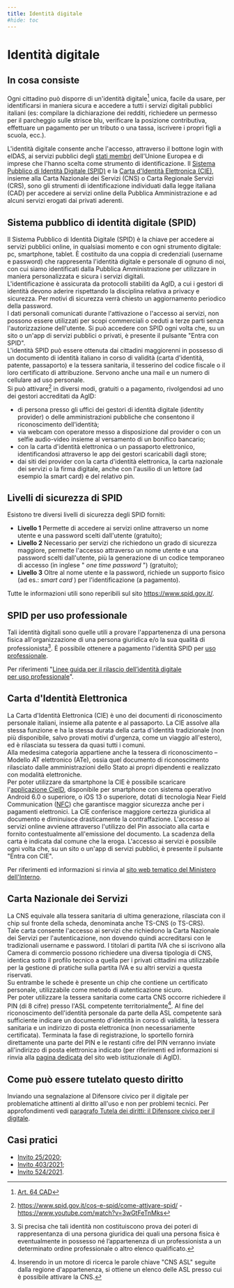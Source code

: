 ```yaml
---
title: Identità digitale
#hide: toc
---
```


# Identità digitale

## In cosa consiste

Ogni cittadino può disporre di un'identità digitale[^1] unica, facile da usare, per identificarsi in maniera sicura e accedere a tutti i servizi digitali pubblici italiani (es: compilare la dichiarazione dei redditi, richiedere un permesso per il parcheggio sulle strisce blu, verificare la posizione contributiva, effettuare un pagamento per un tributo o una tassa, iscrivere i propri figli a scuola, ecc.).

[^1]: [Art. 64 CAD](http://www.normattiva.it/uri-res/N2Ls?urn:nir:stato:decreto.legislativo:2005-03-07;82!vig~art64)

L'identità digitale consente anche l'accesso, attraverso il bottone login with eIDAS, ai servizi pubblici degli [stati membri](https://www.eid.gov.it/eidas-node-status) dell'Unione Europea e di imprese che l'hanno scelta come strumento di identificazione.
Il [Sistema Pubblico di Identità Digitale (SPID)](https://www.spid.gov.it/) e la [Carta d'Identità Elettronica (CIE)](https://www.cartaidentita.interno.gov.it/), insieme alla Carta Nazionale dei Servizi (CNS) o Carta Regionale Servizi (CRS), sono gli strumenti di identificazione individuati dalla legge italiana (CAD) per accedere ai servizi online della Pubblica Amministrazione e ad alcuni servizi erogati dai privati aderenti.

## Sistema pubblico di identità digitale (SPID)

Il Sistema Pubblico di Identità Digitale (SPID) è la chiave per accedere ai servizi pubblici online, in qualsiasi momento e con ogni strumento digitale: pc, smartphone, tablet. È costituito da una coppia di credenziali (username e password) che rappresenta l'identità digitale e personale di ognuno di noi, con cui siamo identificati dalla Pubblica Amministrazione per utilizzare in maniera personalizzata e sicura i servizi digitali.<br>
L'identificazione è assicurata da protocolli stabiliti da AgID, a cui i gestori di identità devono aderire rispettando la disciplina relativa a privacy e sicurezza. Per motivi di sicurezza verrà chiesto un aggiornamento periodico della password.<br>
I dati personali comunicati durante l'attivazione o l'accesso ai servizi, non possono essere utilizzati per scopi commerciali o ceduti a terze parti senza l'autorizzazione dell'utente.
Si può accedere con SPID ogni volta che, su un sito o un'app di servizi pubblici o privati, è presente il pulsante "Entra con SPID".<br>
L'identità SPID può essere ottenuta dai cittadini maggiorenni in possesso di un documento di
identità italiano in corso di validità (carta d'identità, patente, passaporto) e la tessera sanitaria, il tesserino del codice fiscale o il loro certificato di attribuzione. Servono anche una mail e un numero di cellulare ad uso personale.<br>
Si può attivare[^2] in diversi modi, gratuiti o a pagamento, rivolgendosi ad uno dei gestori accreditati da AgID:

- di persona presso gli uffici dei gestori di identità digitale (identity provider) o delle amministrazioni pubbliche che consentono il riconoscimento dell'identità;
- via webcam con operatore messo a disposizione dal provider o con un selfie audio-video insieme al versamento di un bonifico bancario;
- con la carta d'identità elettronica o un passaporto elettronico, identificandosi attraverso le app dei gestori scaricabili dagli store;
- dai siti dei provider con la carta d'identità elettronica, la carta nazionale dei servizi o la firma digitale, anche con l'ausilio di un lettore (ad esempio la smart card) e del relativo pin.

## Livelli di sicurezza di SPID

Esistono tre diversi livelli di sicurezza degli SPID forniti:

- **Livello 1** Permette di accedere ai servizi online attraverso un nome utente e una password scelti dall'utente (gratuito);
- **Livello 2** Necessario per servizi che richiedono un grado di sicurezza maggiore, permette l'accesso attraverso un nome utente e una password scelti dall'utente, più la generazione di un codice temporaneo di accesso (in inglese " _one time password_ ") (gratuito);
- **Livello 3** Oltre al nome utente e la password, richiede un supporto fisico (ad es.: _smart card_ ) per l'identificazione (a pagamento).

Tutte le informazioni utili sono reperibili sul sito <https://www.spid.gov.it/>.

[^2]: <https://www.spid.gov.it/cos-e-spid/come-attivare-spid/> - <https://www.youtube.com/watch?v=3wGtFeTnMks>


## SPID per uso professionale

Tali identità digitali sono quelle utili a provare l'appartenenza di una persona fisica all'organizzazione di una persona giuridica e/o la sua qualità di professionista[^3]. È possibile ottenere a pagamento l'identità SPID per [uso professionale](https://www.agid.gov.it/it/piattaforme/spid).

Per riferimenti "[Linee guida per il rilascio dell’identità digitale per uso professionale](https://www.agid.gov.it/sites/default/files/repository_files/linee_guida_identita_digitale_per_uso_professionale_v.1.0_0.pdf)".

[^3]: Si precisa che tali identità non costituiscono prova dei poteri di rappresentanza di una persona giuridica dei quali una persona fisica è eventualmente in possesso né l’appartenenza di un professionista a un determinato ordine professionale o altro elenco qualificato.

## Carta d'Identità Elettronica

La Carta d'Identità Elettronica (CIE) è uno dei documenti di riconoscimento personale italiani,
insieme alla patente e al passaporto. La CIE assolve alla stessa funzione e ha la stessa durata della carta d'identità tradizionale (non più disponibile, salvo provati motivi d'urgenza, come un viaggio all'estero), ed è rilasciata su tessera da quasi tutti i comuni.<br>
Alla medesima categoria appartiene anche la tessera di riconoscimento – Modello AT elettronico (ATe), ossia quel documento di riconoscimento rilasciato dalle amministrazioni dello Stato ai propri dipendenti e realizzato con modalità elettroniche.<br>
Per poter utilizzare da smartphone la CIE è possibile scaricare l'[applicazione CieID](https://www.cartaidentita.interno.gov.it/identificazione-digitale/cie-id/), disponibile per smartphone con sistema operativo Android 6.0 o superiore, o iOS 13 o superiore, dotati di tecnologia Near Field Communication ([NFC](https://it.wikipedia.org/wiki/Near_Field_Communication)) che garantisce maggior sicurezza anche per i pagamenti elettronici. La CIE conferisce maggiore certezza giuridica al documento e diminuisce drasticamente la contraffazione. L'accesso ai servizi online avviene attraverso l'utilizzo del Pin associato alla carta e fornito contestualmente all'emissione del documento. La scadenza della carta è indicata dal comune che la eroga. L'accesso ai servizi è possibile ogni volta che, su un sito o un'app di servizi pubblici, è presente il pulsante "Entra con CIE".

Per riferimenti ed informazioni si rinvia al [sito web tematico del Ministero dell'Interno](https://www.cartaidentita.interno.gov.it/).

## Carta Nazionale dei Servizi

La CNS equivale alla tessera sanitaria di ultima generazione, rilasciata con il chip sul fronte della scheda, denominata anche TS-CNS (o TS-CRS).<br>
Tale carta consente l'accesso ai servizi che richiedono la Carta Nazionale dei Servizi per l'autenticazione, non dovendo quindi accreditarsi con le tradizionali username e password. I titolari di partita IVA che si iscrivono alla Camera di commercio possono richiedere una diversa tipologia di CNS, identica sotto il profilo tecnico a quella per i privati cittadini ma utilizzabile per la gestione di pratiche sulla partita IVA e su altri servizi a questa riservati.<br>
Su entrambe le schede è presente un chip che contiene un certificato personale, utilizzabile come
metodo di autenticazione sicuro.<br>
Per poter utilizzare la tessera sanitaria come carta CNS occorre richiedere il PIN (di 8 cifre) presso l'ASL competente territorialmente[^5]. Al fine del riconoscimento dell'identità personale da parte della ASL competente sarà sufficiente indicare un documento d'identità in corso di validità, la tessera sanitaria e un indirizzo di posta elettronica (non necessariamente certificata). Terminata la fase di registrazione, lo sportello fornirà direttamente una parte del PIN e le restanti cifre del PIN verranno inviate all'indirizzo di posta elettronica indicato (per riferimenti ed informazioni si rinvia alla [pagina dedicata](https://www.agid.gov.it/it/piattaforme/carta-nazionale-servizi) del sito web istituzionale di AgID).

[^5]: Inserendo in un motore di ricerca le parole chiave "CNS ASL" seguite dalla regione d'appartenenza, si ottiene un elenco delle ASL presso cui è possibile attivare la CNS.

## Come può essere tutelato questo diritto

Inviando una segnalazione al Difensore civico per il digitale per problematiche attinenti al diritto all'uso e non per problemi tecnici. Per approfondimenti vedi [paragrafo Tutela dei diritti: il Difensore civico per il digitale](tutela-dei-diritti.md).

## Casi pratici

- [Invito 25/2020](https://www.agid.gov.it/sites/default/files/repository_files/adg-2020-0014867-allegato-segnalazione_77_2020_invito25-2020.pdf);
- [Invito 403/2021](https://www.agid.gov.it/sites/default/files/repository_files/adg-2021-0007930-allegato-segnalazione_773_2021_invito403-2021.pdf);
- [Invito 524/2021](https://www.agid.gov.it/sites/default/files/repository_files/adg-2021-0008816-allegato-segnalazione_6_2021_invito524-2021.pdf).
